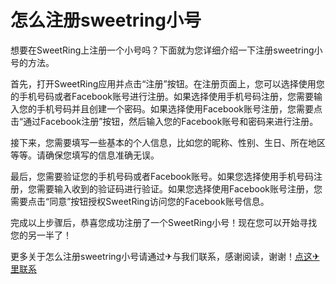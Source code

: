 # 怎么注册sweetring小号

想要在SweetRing上注册一个小号吗？下面就为您详细介绍一下注册sweetring小号的方法。

首先，打开SweetRing应用并点击“注册”按钮。在注册页面上，您可以选择使用您的手机号码或者Facebook账号进行注册。如果选择使用手机号码注册，您需要输入您的手机号码并且创建一个密码。如果选择使用Facebook账号注册，您需要点击“通过Facebook注册”按钮，然后输入您的Facebook账号和密码来进行注册。

接下来，您需要填写一些基本的个人信息，比如您的昵称、性别、生日、所在地区等等。请确保您填写的信息准确无误。

最后，您需要验证您的手机号码或者Facebook账号。如果您选择使用手机号码注册，您需要输入收到的验证码进行验证。如果您选择使用Facebook账号注册，您需要点击“同意”按钮授权SweetRing访问您的Facebook账号信息。

完成以上步骤后，恭喜您成功注册了一个SweetRing小号！现在您可以开始寻找您的另一半了！

更多关于怎么注册sweetring小号请通过✈与我们联系，感谢阅读，谢谢！[点这✈里联系](https://b.k02.cc)